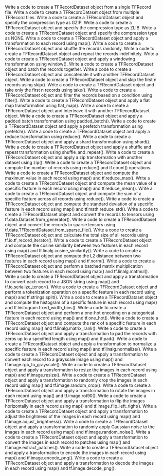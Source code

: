 Write a code to create a TFRecordDataset object from a single TFRecord file.
Write a code to create a TFRecordDataset object from multiple TFRecord files.
Write a code to create a TFRecordDataset object and specify the compression type as GZIP.
Write a code to create a TFRecordDataset object and specify the compression type as ZLIB.
Write a code to create a TFRecordDataset object and specify the compression type as NONE.
Write a code to create a TFRecordDataset object and apply a transformation to each record using map().
Write a code to create a TFRecordDataset object and shuffle the records randomly.
Write a code to create a TFRecordDataset object and repeat the records indefinitely.
Write a code to create a TFRecordDataset object and apply a windowing transformation using window().
Write a code to create a TFRecordDataset object and batch the records together.
Write a code to create a TFRecordDataset object and concatenate it with another TFRecordDataset object.
Write a code to create a TFRecordDataset object and skip the first n records using skip().
Write a code to create a TFRecordDataset object and take only the first n records using take().
Write a code to create a TFRecordDataset object and filter the records based on a condition using filter().
Write a code to create a TFRecordDataset object and apply a flat map transformation using flat_map().
Write a code to create a TFRecordDataset object and interleave it with another TFRecordDataset object.
Write a code to create a TFRecordDataset object and apply a padded batch transformation using padded_batch().
Write a code to create a TFRecordDataset object and apply a prefetch transformation using prefetch().
Write a code to create a TFRecordDataset object and apply a reduce transformation using reduce().
Write a code to create a TFRecordDataset object and apply a shard transformation using shard().
Write a code to create a TFRecordDataset object and apply a shuffle and repeat transformation using shuffle_and_repeat().
Write a code to create a TFRecordDataset object and apply a zip transformation with another dataset using zip().
Write a code to create a TFRecordDataset object and compute the number of records using reduce() and tf.count() operations.
Write a code to create a TFRecordDataset object and compute the maximum value in each record using map() and tf.reduce_max().
Write a code to create a TFRecordDataset object and compute the mean value of a specific feature in each record using map() and tf.reduce_mean().
Write a code to create a TFRecordDataset object and compute the sum of a specific feature across all records using reduce().
Write a code to create a TFRecordDataset object and compute the standard deviation of a specific feature in each record using map() and tf.math.reduce_std().
Write a code to create a TFRecordDataset object and convert the records to tensors using tf.data.Dataset.from_generator().
Write a code to create a TFRecordDataset object and convert the records to sparse tensors using tf.data.TFRecordDataset.from_sparse_file().
Write a code to create a TFRecordDataset object and calculate the total size of all records using tf.io.tf_record_iterator().
Write a code to create a TFRecordDataset object and compute the cosine similarity between two features in each record using map() and tf.linalg.cosine_similarity().
Write a code to create a TFRecordDataset object and compute the L2 distance between two features in each record using map() and tf.norm().
Write a code to create a TFRecordDataset object and perform a batched matrix multiplication between two features in each record using map() and tf.linalg.matmul().
Write a code to create a TFRecordDataset object and apply a transformation to convert each record to a JSON string using map() and tf.io.serialize_tensor().
Write a code to create a TFRecordDataset object and perform a tokenization operation on a specific feature in each record using map() and tf.strings.split().
Write a code to create a TFRecordDataset object and compute the histogram of a specific feature in each record using map() and tf.histogram.fixed_width_bins().
Write a code to create a TFRecordDataset object and perform a one-hot encoding on a categorical feature in each record using map() and tf.one_hot().
Write a code to create a TFRecordDataset object and compute the rank of a specific feature in each record using map() and tf.linalg.matrix_rank().
Write a code to create a TFRecordDataset object and apply a transformation to pad the records with zeros up to a specified length using map() and tf.pad().
Write a code to create a TFRecordDataset object and apply a transformation to normalize a specific feature in each record using map() and tf.linalg.normalize().
Write a code to create a TFRecordDataset object and apply a transformation to convert each record to a grayscale image using map() and tf.image.rgb_to_grayscale().
Write a code to create a TFRecordDataset object and apply a transformation to resize the images in each record using map() and tf.image.resize().
Write a code to create a TFRecordDataset object and apply a transformation to randomly crop the images in each record using map() and tf.image.random_crop().
Write a code to create a TFRecordDataset object and apply a transformation to rotate the images in each record using map() and tf.image.rot90().
Write a code to create a TFRecordDataset object and apply a transformation to flip the images horizontally in each record using map() and tf.image.flip_left_right().
Write a code to create a TFRecordDataset object and apply a transformation to adjust the brightness of the images in each record using map() and tf.image.adjust_brightness().
Write a code to create a TFRecordDataset object and apply a transformation to randomly apply Gaussian noise to the images in each record using map() and tf.image.random_noise().
Write a code to create a TFRecordDataset object and apply a transformation to convert the images in each record to patches using map() and tf.image.extract_patches().
Write a code to create a TFRecordDataset object and apply a transformation to encode the images in each record using map() and tf.image.encode_png().
Write a code to create a TFRecordDataset object and apply a transformation to decode the images in each record using map() and tf.image.decode_png().
